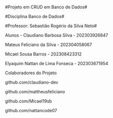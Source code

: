 #Projeto em CRUD em Banco de Dados#

#Disciplina Banco de Dados#

#Professor: Sebastião Rogério da Silva Neto#

Alunos - Claudiano Barbosa Silva - 202303926847

Mateus Feliciano da Silva - 202304058067

Micael Sousa Barros - 202308423312

Elyaquim Nattan de Lima Fonseca - 202303671954


Colaboradores do Projeto


github.com/claudiano-dev

github.com/mattheusfeliciano

github.com/Micael19sb

github.com/nattancode07


       
